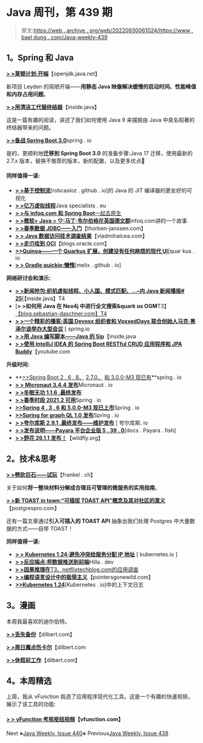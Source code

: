 # Java 周刊，第 439 期

> 原文:[https://web . archive . org/web/20220930061024/https://www . bael dung . com/Java-weekly-439](https://web.archive.org/web/20220930061024/https://www.baeldung.com/java-weekly-439)

## **1。Spring 和 Java**

[**> >莱顿计划:开端**](https://web.archive.org/web/20221128052116/https://openjdk.java.net/projects/leyden/notes/01-beginnings)【openjdk.java.net】

新项目 Leyden 的简陋开端——**用静态 Java 映像解决缓慢的启动时间、性能峰值和内存占用问题**。

[**> >用清洁工代替终结器**](https://web.archive.org/web/20221128052116/https://inside.java/2022/05/25/clean-cleaner/)【inside.java】

这是一篇有趣的阅读，讲述了我们如何使用 Java 9 来摆脱由 Java 中臭名昭著的终结器带来的问题。

[**> >备战 Spring Boot 3.0**](https://web.archive.org/web/20221128052116/https://spring.io/blog/2022/05/24/preparing-for-spring-boot-3-0)spring . io

是的，更顺利地**迁移到 Spring Boot 3.0** 的准备步骤:Java 17 迁移，使用最新的 2.7.x 版本，替换不推荐的版本，新的配置，以及更多优点🙂

#### **同样值得一读:**

*   [**> >基于控制流**](https://web.archive.org/web/20221128052116/https://robcasloz.github.io/blog/2022/05/24/a-friendlier-visualization-of-javas-jit-compiler-based-on-control-flow.html)[robcasloz . github . io]的 Java 的 JIT 编译器的更友好的可视化
*   [**> >亿万虚拟线程**](https://web.archive.org/web/20221128052116/https://www.javaspecialists.eu/archive/Issue301-Gazillion-Virtual-Threads.html)Java specialists . eu
*   [**> >与 infoq.com 和 Spring Boot**一起去原生](https://web.archive.org/web/20221128052116/https://www.infoq.com/articles/native-java-spring-boot/)
*   [**> >微软+ Java = ♡:马丁·韦尔伯格在英国德文郡**](https://web.archive.org/web/20221128052116/https://www.infoq.com/news/2022/05/microsoft-love-java)infoq.com讲的一个故事
*   [**> >春季数据 JDBC——入门**](https://web.archive.org/web/20221128052116/https://thorben-janssen.com/spring-data-jdbc-getting-started/)【thorben-janssen.com】
*   [**> > Java 数据访问技术调查结果**](https://web.archive.org/web/20221128052116/https://vladmihalcea.com/java-data-access-technology/)【vladmihalcea.com】
*   [**> >走爪哇到 OCI**](https://web.archive.org/web/20221128052116/https://blogs.oracle.com/java/post/taking-java-to-oci)【blogs.oracle.com】
*   [**>>Quinoa——一个 Quarkus 扩展，创建没有任何麻烦的现代 UI**](https://web.archive.org/web/20221128052116/https://quarkus.io/blog/quinoa-modern-ui-with-no-hassle/)[quar kus . io
*   [**> > Gradle quickie:懒惰**](https://web.archive.org/web/20221128052116/https://melix.github.io/blog//2022/05/gradle-laziness.html)[melix . github . io]

**网络研讨会和演示:**

*   [**> >新闻抢包:织机虚拟线程、小人国、模式匹配、…–内 Java 新闻播报# 25**](https://web.archive.org/web/20221128052116/https://inside.java/2022/05/20/newscast-025/)[【inside.java】T4
*   [**> >如何用 Java 在 Neo4j 中进行全文搜索&quark us OGM**T3】[【blog.sebastian-daschner.com】T4](https://web.archive.org/web/20221128052116/https://blog.sebastian-daschner.com/entries/full-text-search-neoj4-java)
*   [**> >一个精彩的播客:英国 Devoxx 组织者和 VoxxedDays 联合创始人马克·黑泽尔谈举办大型会议**](https://web.archive.org/web/20221128052116/https://spring.io/blog/2022/05/19/a-bootiful-podcast-devoxx-uk-organizer-and-voxxeddays-cofounder-mark-hazell-on-running-great-conferences) [ spring.io
*   [**> >用 Java 编写脚本——Java 的 Sip**](https://web.archive.org/web/20221128052116/https://inside.java/2022/05/23/sip052/)【inside.java
*   [**> >使用 IntelliJ IDEA 的 Spring Boot RESTful CRUD 应用程序和 JPA Buddy**](https://web.archive.org/web/20221128052116/https://www.youtube.com/watch?v=DC6FrC4olhE)【youtube.com

**升级时间:**

*   **[>>Spring Boot 2 . 6 . 8、](https://web.archive.org/web/20221128052116/https://spring.io/blog/2022/05/19/spring-boot-2-6-8-available-now) [2.7.0、](https://web.archive.org/web/20221128052116/https://spring.io/blog/2022/05/19/spring-boot-2-7-0-available-now) [和 3.0.0-M3 现已有](https://web.archive.org/web/20221128052116/https://spring.io/blog/2022/05/19/spring-boot-3-0-0-m3-available-now)**spring . io
*   [**> > Micronaut 3.4.4 发布**](https://web.archive.org/web/20221128052116/https://micronaut.io/2022/05/17/micronaut-3-4-4-released/)Micronaut . io
*   [**> >冬眠无功 1.1.6 .最终发布**](https://web.archive.org/web/20221128052116/https://in.relation.to/2022/05/23/hibernate-reactive-1_1_6_Final/)
*   [**> >春季时段 2021.2 可用**](https://web.archive.org/web/20221128052116/https://spring.io/blog/2022/05/18/spring-session-2021-2-available)Spring . io
*   [**>>Spring 4 . 3 . 6 和 5.0.0-M3 现已上市**](https://web.archive.org/web/20221128052116/https://spring.io/blog/2022/05/18/spring-batch-4-3-6-and-5-0-0-m3-available-now)Spring . io
*   [**>>Spring for graph QL 1.0 发布**](https://web.archive.org/web/20221128052116/https://spring.io/blog/2022/05/19/spring-for-graphql-1-0-release)Spring . io
*   [**> >夸尔库斯 2.9.1 .最终发布——维护发布**](https://web.archive.org/web/20221128052116/https://quarkus.io/blog/quarkus-2-9-1-final-released/) [ 夸尔库斯. io
*   [**> >发布说明——Payara 平台企业版 5 . 39 . 0**](https://web.archive.org/web/20221128052116/https://docs.payara.fish/enterprise/docs/5.39.0/release-notes/release-notes-39-0.html)[docs . Payara . fish]
*   [**> >野花 26.1.1 发布！**](https://web.archive.org/web/20221128052116/https://www.wildfly.org/news/2022/05/19/WildFly2611-Released/)【wildfly.org】

## **2。技术&思考**

[**> >劈砍巨石——试玩**](https://web.archive.org/web/20221128052116/https://blog.frankel.ch/chopping-monolith-demo/)【frankel . ch】

关于如何**将一整块材料分解成合理且可管理的微服务的实用指南**。

[**> >新 TOAST in town:“可插拔 TOAST API”概念及其对社区的意义**](https://web.archive.org/web/20221128052116/https://postgrespro.com/blog/pgsql/5969559)【postgrespro.com】

还有一篇文章通过**引入可插入的 TOAST API** 抽象出我们处理 Postgres 中大量数据的方式——自带 TOAST！

**同样值得一读:**

*   [**> > Kubernetes 1.24:避免冲突给服务分配 IP 地址**](https://web.archive.org/web/20221128052116/https://kubernetes.io/blog/2022/05/23/service-ip-dynamic-and-static-allocation/) [ kubernetes.io ]
*   [**> >反应端点:将数据推送到前端**](https://web.archive.org/web/20221128052116/https://hilla.dev/blog/interactive-applications-with-server-push/)Hilla . dev
*   [**> >因果推理在**T3、netflixtechblog.com的应用调查](https://web.archive.org/web/20221128052116/https://netflixtechblog.com/a-survey-of-causal-inference-applications-at-netflix-b62d25175e6f)
*   [**> >编程语言设计中的极简主义**](https://web.archive.org/web/20221128052116/https://pointersgonewild.com/2022/05/23/minimalism-in-programming-language-design/)【pointersgonewild.com】
*   [**>>Kubernetes 1.24**](https://web.archive.org/web/20221128052116/https://kubernetes.io/blog/2022/05/25/contextual-logging/)[Kubernetes . io]中的上下文日志

## **3。漫画**

本周我最喜欢的迪尔伯特。

[**> >丢失备份**](https://web.archive.org/web/20221128052116/https://dilbert.com/strip/2022-05-26)【dilbert.com】

[**> >周日魔点伤卡尔**](https://web.archive.org/web/20221128052116/https://dilbert.com/strip/2022-05-22)【dilbert.com

[**> >休假前工作**](https://web.archive.org/web/20221128052116/https://dilbert.com/strip/2022-05-21)【dilbert.com】

## **4。本周精选**

上周，我从 vFunction 挑选了应用程序现代化工具。这是一个有趣的快速视频，展示了该工具的功能:

#### **[> > vFunction 考核枢纽视频](/web/20221128052116/https://www.baeldung.com/vfunction-video-2a3k)**【vfunction.com】

Next **»**[Java Weekly, Issue 440](/web/20221128052116/https://www.baeldung.com/java-weekly-440)**«** Previous[Java Weekly, Issue 438](/web/20221128052116/https://www.baeldung.com/java-weekly-438)